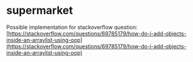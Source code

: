 # supermarket

Possible implementation for stackoverflow question: [https://stackoverflow.com/questions/69785179/how-do-i-add-objects-inside-an-arraylist-using-oop](https://stackoverflow.com/questions/69785179/how-do-i-add-objects-inside-an-arraylist-using-oop)
